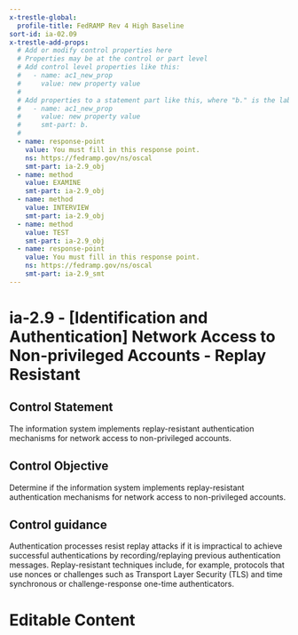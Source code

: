 ```yaml
---
x-trestle-global:
  profile-title: FedRAMP Rev 4 High Baseline
sort-id: ia-02.09
x-trestle-add-props:
  # Add or modify control properties here
  # Properties may be at the control or part level
  # Add control level properties like this:
  #   - name: ac1_new_prop
  #     value: new property value
  #
  # Add properties to a statement part like this, where "b." is the label of the target statement part
  #   - name: ac1_new_prop
  #     value: new property value
  #     smt-part: b.
  #
  - name: response-point
    value: You must fill in this response point.
    ns: https://fedramp.gov/ns/oscal
    smt-part: ia-2.9_obj
  - name: method
    value: EXAMINE
    smt-part: ia-2.9_obj
  - name: method
    value: INTERVIEW
    smt-part: ia-2.9_obj
  - name: method
    value: TEST
    smt-part: ia-2.9_obj
  - name: response-point
    value: You must fill in this response point.
    ns: https://fedramp.gov/ns/oscal
    smt-part: ia-2.9_smt
---
```


# ia-2.9 - \[Identification and Authentication\] Network Access to Non-privileged Accounts - Replay Resistant

## Control Statement

The information system implements replay-resistant authentication mechanisms for network access to non-privileged accounts.

## Control Objective

Determine if the information system implements replay-resistant authentication mechanisms for network access to non-privileged accounts.

## Control guidance

Authentication processes resist replay attacks if it is impractical to achieve successful authentications by recording/replaying previous authentication messages. Replay-resistant techniques include, for example, protocols that use nonces or challenges such as Transport Layer Security (TLS) and time synchronous or challenge-response one-time authenticators.

# Editable Content

<!-- Make additions and edits below -->
<!-- The above represents the contents of the control as received by the profile, prior to additions. -->
<!-- If the profile makes additions to the control, they will appear below. -->
<!-- The above markdown may not be edited but you may edit the content below, and/or introduce new additions to be made by the profile. -->
<!-- If there is a yaml header at the top, parameter values may be edited. Use --set-parameters to incorporate the changes during assembly. -->
<!-- The content here will then replace what is in the profile for this control, after running profile-assemble. -->
<!-- The added parts in the profile for this control are below.  You may edit them and/or add new ones. -->
<!-- Each addition must have a heading either of the form ## Control my_addition_name -->
<!-- or ## Part a. (where the a. refers to one of the control statement labels.) -->
<!-- "## Control" parts are new parts added after the statement part. -->
<!-- "## Part" parts are new parts added into the top-level statement part with that label. -->
<!-- Subparts may be added with nested hash levels of the form ### My Subpart Name -->
<!-- underneath the parent ## Control or ## Part being added -->
<!-- See https://ibm.github.io/compliance-trestle/tutorials/ssp_profile_catalog_authoring/ssp_profile_catalog_authoring for guidance. -->
